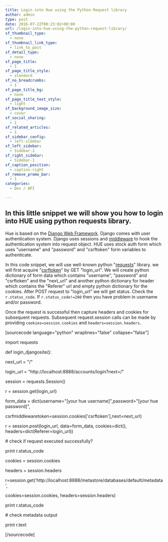 ```yaml
---
title: Login into Hue using the Python Request library
author: admin
type: post
date: 2016-07-22T00:23:02+00:00
url: /login-into-hue-using-the-python-request-library/
sf_thumbnail_type:
  - none
sf_thumbnail_link_type:
  - link_to_post
sf_detail_type:
  - none
sf_page_title:
  - 1
sf_page_title_style:
  - standard
sf_no_breadcrumbs:
  - 1
sf_page_title_bg:
  - none
sf_page_title_text_style:
  - light
sf_background_image_size:
  - cover
sf_social_sharing:
  - 1
sf_related_articles:
  - 1
sf_sidebar_config:
  - left-sidebar
sf_left_sidebar:
  - Sidebar-2
sf_right_sidebar:
  - Sidebar-1
sf_caption_position:
  - caption-right
sf_remove_promo_bar:
  - 1
categories:
  - Dev / API

---
```

## **In this little snippet we will show you how to login into HUE using python requests library.**

Hue is based on the [Django Web Framework][1]. Django comes with user authentication system. Django uses sessions and [middleware][2] to hook the authentication system into request object. HUE uses stock auth form which uses "username" and "password" and "csrftoken" form variables to authenticate.

In this code snippet, we will use well-known python "[requests][3]" library. we will first acquire "[csrftoken][4]" by GET "login_url". We will create python dictionary of form data which contains "username", "password" and "csrftoken" and the "next_url" and another python dictionary for header which contains the "Referer" url and empty python dictionary for the cookies. After POST request to "login_url" we will get status. Check the `r.status_code`. If `r.status_code!=200` then you have problem in username and/or password.

Once the request is successful then capture headers and cookies for subsequent requests. Subsequent request.session calls can be made by providing `cookies=session.cookies` and `headers=session.headers`.

[sourcecode language="python" wraplines="false" collapse="false"]

import requests

def login_djangosite():

next_url = "/"

login_url = "http://localhost:8888/accounts/login?next=/"

session = requests.Session()

r = session.get(login_url)

form_data = dict(username="[your hue username]",password="[your hue password]",

csrfmiddlewaretoken=session.cookies['csrftoken'],next=next_url)

r = session.post(login_url, data=form_data, cookies=dict(), headers=dict(Referer=login_url))

\# check if request executed successfully?

print r.status_code

cookies = session.cookies

headers = session.headers

r=session.get('http://localhost:8888/metastore/databases/default/metadata',

cookies=session.cookies, headers=session.headers)

print r.status_code

\# check metadata output

print r.text

[/sourcecode]

 [1]: https://www.djangoproject.com/
 [2]: https://docs.djangoproject.com/en/1.9/topics/http/middleware/
 [3]: http://docs.python-requests.org/en/master/
 [4]: https://docs.djangoproject.com/en/1.9/ref/csrf/
